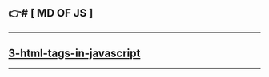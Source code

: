  👉️# [ MD OF JS ]
---
---
[3-html-tags-in-javascript](./md/3-html-tags-in.md)
---
<!---[4-html-tegs-in-javascript](./md/4-comment-tegs.md)
---
[5-html-tegs-in-javscript](./md/5-variables.md)
---
[6-variable-teds-in-javascript](./md/6-variable-tegs-in-js.md)
---
[7-Data-types-in-javascript](./md/7-Data-types-in.md)
---
[8-arithmetic-operator-in-javascript](./md/8-Arithmetic-operators.md)
---
[9-assignment-operator-in-javascript](./md/9-Assignment-operater.md)
---
[10-console-log-in-java-script](./md/10-console-log.md)
---
[11-comparison-operators-in-javascrip](./md/11-Comparison-Operators.md)
---
[12-if-Statment-in-javascript](./md/12-if-statment.md)
---
[13-logical-Operator-in-javascript](./md/13-logical-Operator.md)
---
[14-if-else-statment-in-javascript](./md/14-If-Else-statement.md)
---
[15-if-else-if-statment-in-javascript](./md/15-if-else-if-statment.md)
---
[16-ternary-operator-in-javascript](./md/16-ternary-operator.md)
---
[17-awich-atatment-in-javascript](./md/17-switch-statment.md)
---
[18-Alert-box-in-javascript](./md/18-Alert.md)
---
[19-confirm-box-in-javascript](./md/18-Alert.md)
---
[20-promt-box-in-javascript](./md/20-promt-box.md)
---
[21-function-in-javascript](./md/21-function.md)
---
[22-function-with-paramiters-in-javascript](./md/22-function-with-paramiter.md)
---
[23-function-with-](./md/23-function-with-Ret -->
---


